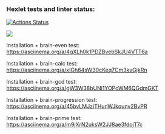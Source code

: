 ### Hexlet tests and linter status:
[![Actions Status](https://github.com/SmaginaEP/frontend-project-44/workflows/hexlet-check/badge.svg)](https://github.com/SmaginaEP/frontend-project-44/actions)

<a href="https://codeclimate.com/github/SmaginaEP/frontend-project-44/maintainability"><img src="https://api.codeclimate.com/v1/badges/24240daabd5389f1f5bd/maintainability" /></a>


Installation + brain-even test:
https://asciinema.org/a/4gXLh0k1PDZBvebSkJU4VTT6a
<script async id="asciicast-4gXLh0k1PDZBvebSkJU4VTT6a" src="https://asciinema.org/a/4gXLh0k1PDZBvebSkJU4VTT6a.js"></script>


Installation + brain-calc test:
https://asciinema.org/a/xIGh64sW30cKeq7Cm3kvGjkRn
<script async id="asciicast-xIGh64sW30cKeq7Cm3kvGjkRn" src="https://asciinema.org/a/xIGh64sW30cKeq7Cm3kvGjkRn.js"></script>


Installation + brain-gcd test:
https://asciinema.org/a/gW3W38bUNi1YOPoWM6QGdmGKT
<script async id="asciicast-gW3W38bUNi1YOPoWM6QGdmGKT" src="https://asciinema.org/a/gW3W38bUNi1YOPoWM6QGdmGKT.js"></script>


Installation + brain-progression test:
https://asciinema.org/a/45bvLMJziTHunWJkqunv2BvPR
<script async id="asciicast-45bvLMJziTHunWJkqunv2BvPR" src="https://asciinema.org/a/45bvLMJziTHunWJkqunv2BvPR.js"></script>


Installation + brain-prime test:
https://asciinema.org/a/m9jXrN2uksW2JJ8ae3fdojT7c
<script async id="asciicast-m9jXrN2uksW2JJ8ae3fdojT7c" src="https://asciinema.org/a/m9jXrN2uksW2JJ8ae3fdojT7c.js"></script>